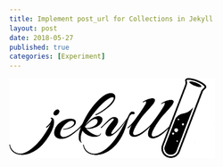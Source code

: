 ```yaml
---
title: Implement post_url for Collections in Jekyll
layout: post
date: 2018-05-27
published: true
categories: [Experiment]
---
```


![Logo](/assets/images/jekyll-logo.png)
